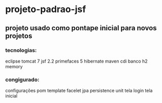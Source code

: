 # projeto-padrao-jsf
## projeto usado como pontape inicial para novos projetos
 
### tecnologias:
 
 eclipse
 tomcat 7
 jsf 2.2
 primefaces 5
 hibernate
 maven
 cdi
 banco h2 memory
 
### congigurado:
 
 configurações pom
 template facelet
 jpa persistence unit
 tela login
 tela inicial


